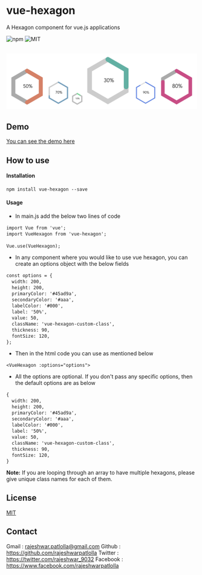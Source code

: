 # vue-hexagon

A Hexagon component for vue.js applications

![npm](https://img.shields.io/npm/v/vue-hexagon?color=brightgreen&style=plastic) ![MIT](https://img.shields.io/npm/l/vue-hexagon?color=brightgreen&style=plastic)

![screenshot.png](src/screenshot.png)
-----

## Demo
[You can see the demo here](https://rajeshwarpatlolla.github.io/vue-hexagon-demo/)

## How to use

#### Installation
````
npm install vue-hexagon --save
````

#### Usage
- In main.js add the below two lines of code

````
import Vue from 'vue';
import VueHexagon from 'vue-hexagon';

Vue.use(VueHexagon);
````

- In any component where you would like to use vue hexagon, you can create an options object with the below fields

````
const options = {
  width: 200,
  height: 200,
  primaryColor: '#45ad9a',
  secondaryColor: '#aaa',
  labelColor: '#000',
  label: '50%',
  value: 50,
  className: 'vue-hexagon-custom-class',
  thickness: 90,
  fontSize: 120,
};

````
- Then in the html code you can use as mentioned below
````
<VueHexagon :options="options">
````

- All the options are optional. If you don't pass any specific options, then the default options are as below

````
{
  width: 200,
  height: 200,
  primaryColor: '#45ad9a',
  secondaryColor: '#aaa',
  labelColor: '#000',
  label: '50%',
  value: 50,
  className: 'vue-hexagon-custom-class',
  thickness: 90,
  fontSize: 120,
}
````

**Note:** If you are looping through an array to have multiple hexagons, please give unique class names for each of them.



## License
[MIT](https://github.com/rajeshwarpatlolla/vue-hexagon/blob/master/LICENSE.md)

## Contact
Gmail : rajeshwar.patlolla@gmail.com
Github : https://github.com/rajeshwarpatlolla
Twitter : https://twitter.com/rajeshwar_9032
Facebook : https://www.facebook.com/rajeshwarpatlolla
